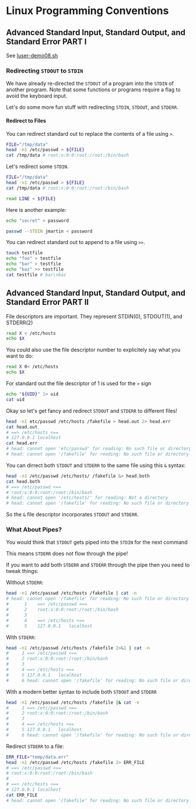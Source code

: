 # Linux Programming Conventions

## Advanced Standard Input, Standard Output, and Standard Error PART I

See [luser-demo08.sh](./../machine-data/linux-course-image-1/luser-demo08.sh)

### Redirecting `STDOUT` to `STDIN`

We have already re-directed the `STDOUT` of a program into the `STDIN` of another program. Note that some functions or programs require a flag to avoid the keyboard input.

Let's do some more fun stuff with redirecting `STDIN`, `STDOUT`, and `STDERR`.

#### Redirect to Files

You can redirect standard out to replace the contents of a file using `>`.

```bash
FILE="/tmp/data"
head -n1 /etc/passwd > ${FILE}
cat /tmp/data # root:x:0:0:root:/root:/bin/bash
```

Let's redirect some `STDIN`.

```bash
FILE="/tmp/data"
head -n1 /etc/passwd > ${FILE}
cat /tmp/data # root:x:0:0:root:/root:/bin/bash

read LINE < ${FILE}
```

Here is another example:

```bash
echo "secret" > password
```

```bash
passwd --STDIN jmartin < password
```

You can redirect standard out to append to a file using `>>`.

```bash
touch testfile
echo "foo" > testfile
echo "bar" > testfile
echo "baz" >> testfile 
cat testfile # bar\nbaz
```

## Advanced Standard Input, Standard Output, and Standard Error PART II

File descriptors are important. They represent STDIN(0), STDOUT(1), and STDERR(2)

```bash
read X < /etc/hosts
echo $X
```

You could also use the file descriptor number to explicitely say what you want to do:

```bash
read X 0< /etc/hosts
echo $X
```

For standard out the file descriptor of 1 is used for the `>` sign

```bash
echo "${UID}" 1> uid
cat uid
```

Okay so let's get fancy and redirect `STDOUT` and `STDERR` to different files!

```bash
head -n1 etc/passwd /etc/hosts /fakefile > head.out 2> head.err
cat head.out
# ==> /etc/hosts <==
# 127.0.0.1	localhost
cat head.err
# head: cannot open 'etc/passwd' for reading: No such file or directory
# head: cannot open '/fakefile' for reading: No such file or directory
```

You can dirrect both `STDOUT` and `STDERR` to the same file using this `&` syntax:

```bash
head -n1 /etc/passwd /etc/hosts/ /fakefile &> head.both
cat head.both
# ==> /etc/passwd <==
# root:x:0:0:root:/root:/bin/bash
# head: cannot open '/etc/hosts/' for reading: Not a directory
# head: cannot open '/fakefile' for reading: No such file or directory
```
So the `&` file descriptor incorporates `STDOUT` and `STDERR`.

### What About Pipes?

You would think that `STDOUT` gets piped into the `STDIN` for the next command

This means `STDERR` does not flow through the pipe!

If you want to add both `STDERR` and `STDERR` through the pipe then you need to tweak things:

Without `STDERR`:

```bash
head -n1 /etc/passwd /etc/hosts /fakefile | cat -n
# head: cannot open '/fakefile' for reading: No such file or directory
#      1	==> /etc/passwd <==
#      2	root:x:0:0:root:/root:/bin/bash
#      3	
#      4	==> /etc/hosts <==
#      5	127.0.0.1	localhost
```

With `STDERR`:

```bash
head -n1 /etc/passwd /etc/hosts /fakefile 2>&1 | cat -n
#     1	==> /etc/passwd <==
#     2	root:x:0:0:root:/root:/bin/bash
#     3	
#     4	==> /etc/hosts <==
#     5	127.0.0.1	localhost
#     6	head: cannot open '/fakefile' for reading: No such file or directory
```

With a modern better syntax to include both `STDOUT` and `STDERR`

```bash
head -n1 /etc/passwd /etc/hosts /fakefile |& cat -n
#     1	==> /etc/passwd <==
#     2	root:x:0:0:root:/root:/bin/bash
#     3	
#     4	==> /etc/hosts <==
#     5	127.0.0.1	localhost
#     6	head: cannot open '/fakefile' for reading: No such file or directory
```

Redirect `STDERR` to a file:

```bash
ERR_FILE="temp/data.err"
head -n1 /etc/passwd /etc/hosts /fakefile 2> ERR_FILE
# ==> /etc/passwd <==
# root:x:0:0:root:/root:/bin/bash
#
# ==> /etc/hosts <==
# 127.0.0.1	localhost
cat ERR_FILE
# head: cannot open '/fakefile' for reading: No such file or directory
```




